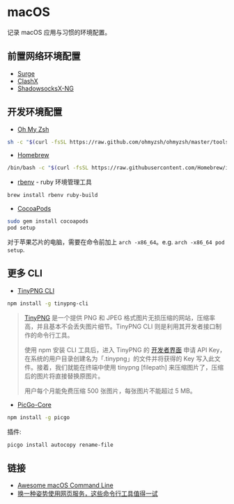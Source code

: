 # macOS

记录 macOS 应用与习惯的环境配置。

## 前置网络环境配置

- [Surge](https://nssurge.com)
- [ClashX](https://github.com/yichengchen/clashX)
- [ShadowsocksX-NG](https://github.com/shadowsocks/ShadowsocksX-NG)

## 开发环境配置

- [Oh My Zsh](./cli/ohmyzsh.md)

``` sh
sh -c "$(curl -fsSL https://raw.github.com/ohmyzsh/ohmyzsh/master/tools/install.sh)"
```

- [Homebrew](./cli/homebrew.md)

``` sh
/bin/bash -c "$(curl -fsSL https://raw.githubusercontent.com/Homebrew/install/HEAD/install.sh)"
```

- [rbenv](./cli/rbenv.md) - ruby 环境管理工具

``` sh
brew install rbenv ruby-build
```

- [CocoaPods](https://cocoapods.org/)

``` sh
sudo gem install cocoapods
pod setup
```

对于苹果芯片的电脑，需要在命令前加上 `arch -x86_64`。e.g. `arch -x86_64 pod setup`.

## 更多 CLI

- [TinyPNG CLI](https://github.com/websperts/tinypng-cli)

``` sh
npm install -g tinypng-cli
```

> [TinyPNG](https://tinypng.com/) 是一个提供 PNG 和 JPEG 格式图片无损压缩的网站，压缩率高，并且基本不会丢失图片细节。TinyPNG CLI 则是利用其开发者接口制作的命令行工具。
>
> 使用 npm 安装 CLI 工具后，进入 TinyPNG 的 [开发者界面](https://tinypng.com/developers) 申请 API Key，在系统的用户目录创建名为「.tinypng」的文件并将获得的 Key 写入此文件。接着，我们就能在终端中使用 tinypng [filepath] 来压缩图片了，压缩后的图片将直接替换原图片。
>
> 用户每个月能免费压缩 500 张图片，每张图片不能超过 5 MB。

- [PicGo-Core](https://github.com/PicGo/PicGo-Core)

``` sh
npm install -g picgo
```

插件:

``` sh
picgo install autocopy rename-file
```

## 链接

- [Awesome macOS Command Line](https://github.com/herrbischoff/awesome-macos-command-line)
- [换一种姿势使用网页服务，这些命令行工具值得一试](https://sspai.com/post/65934)
